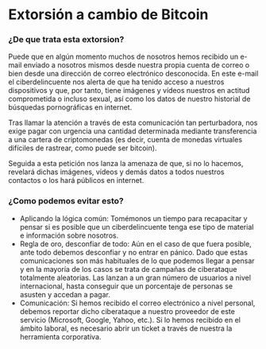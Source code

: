 # Extorsión a cambio de Bitcoin

### ¿De que trata esta extorsion?

Puede que en algún momento muchos de nosotros hemos recibido un e-mail enviado a nosotros mismos desde nuestra propia cuenta de correo o bien desde una dirección de correo electrónico desconocida. En este e-mail el ciberdelincuente nos alerta de que ha tenido acceso a nuestros dispositivos y que, por tanto, tiene imágenes y vídeos nuestros en actitud comprometida o incluso sexual, así como los datos de nuestro historial de búsquedas pornográficas en internet.

Tras llamar la atención a través de esta comunicación tan perturbadora, nos exige pagar con urgencia una cantidad determinada mediante transferencia a una cartera de criptomonedas (es decir, cuenta de monedas virtuales difíciles de rastrear, como puede ser bitcoin).

Seguida a esta petición nos lanza la amenaza de que, si no lo hacemos, revelará dichas imágenes, vídeos y demás datos a todos nuestros contactos o los hará públicos en internet.

### ¿Como podemos evitar esto?

* Aplicando la lógica común: Tomémonos un tiempo para recapacitar y pensar si es posible que un ciberdelincuente tenga ese tipo de material e información sobre nosotros.
* Regla de oro, desconfiar de todo:  Aún en el caso de que fuera posible, ante todo debemos desconfiar y no entrar en pánico. Dado que estas comunicaciones son más habituales de lo que podemos llegar a pensar y en la mayoría de los casos se trata de campañas de ciberataque totalmente aleatorias. Las lanzan a un gran número de usuarios a nivel internacional, hasta conseguir que un porcentaje de personas se asusten y accedan a pagar.
* Comunicación: Si hemos recibido el correo electrónico a nivel personal, debemos reportar dicho ciberataque a nuestro proveedor de este servicio (Microsoft, Google, Yahoo, etc.). Si lo hemos recibido en el ámbito laboral, es necesario abrir un ticket a través de nuestra la herramienta corporativa.
